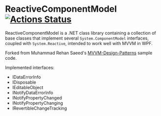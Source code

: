 # ReactiveComponentModel [![Actions Status](https://github.com/Herohtar/ReactiveComponentModel/workflows/.NET%20Core%20CI/badge.svg)](https://github.com/Herohtar/ReactiveComponentModel/actions)

ReactiveComponentModel is a .NET class library containing a collection of base classes that implement several `System.ComponentModel` interfaces, coupled with `System.Reactive`, intended to work well with MVVM in WPF.

Forked from Muhammad Rehan Saeed's [MVVM-Design-Patterns](https://github.com/RehanSaeed/MVVM-Design-Patterns) sample code.

Implemented interfaces:
- IDataErrorInfo
- IDisposable
- IEditableObject
- INotifyDataErrorInfo
- INotifyPropertyChanged
- INotifyPropertyChanging
- IRevertibleChangeTracking
